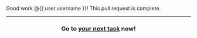 Good work @{{ user.username }}! This pull request is complete.

<hr>
<h3 align="center">Go to <a href="{{ url }}">your next task</a> now!</h3>
